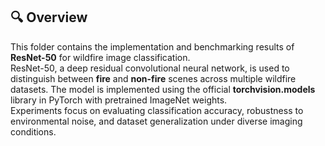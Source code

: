 ## 🔍 Overview
This folder contains the implementation and benchmarking results of **ResNet-50** for wildfire image classification.  
ResNet-50, a deep residual convolutional neural network, is used to distinguish between **fire** and **non-fire** scenes across multiple wildfire datasets. The model is implemented using the official **torchvision.models** library in PyTorch with pretrained ImageNet weights.  
Experiments focus on evaluating classification accuracy, robustness to environmental noise, and dataset generalization under diverse imaging conditions.
